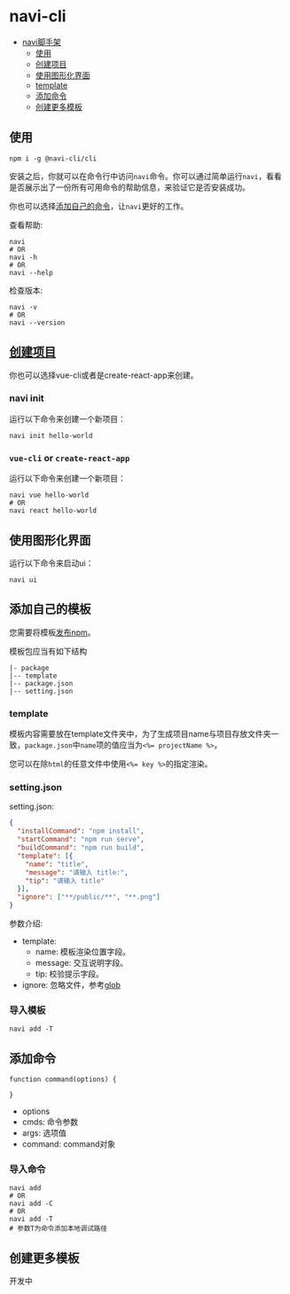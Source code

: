 # navi-cli

- [navi脚手架](#navi脚手架)
  - [使用](#使用)
  - [创建项目](#创建项目)
  - [使用图形化界面](#使用图形化界面)
  - [template](#template)
  - [添加命令](#添加命令)
  - [创建更多模板](#创建更多模板)

## 使用

```shell
npm i -g @navi-cli/cli
```

安装之后，你就可以在命令行中访问`navi`命令。你可以通过简单运行`navi`，看看是否展示出了一份所有可用命令的帮助信息，来验证它是否安装成功。

你也可以选择[添加自己的命令](#添加命令)，让`navi`更好的工作。

查看帮助:
```shell
navi
# OR
navi -h
# OR
navi --help
```

检查版本:
```shell
navi -v
# OR
navi --version
```

## [创建项目](#创建项目)

你也可以选择vue-cli或者是create-react-app来创建。

### navi init
运行以下命令来创建一个新项目：
```shell
navi init hello-world
```

### `vue-cli` or `create-react-app`
运行以下命令来创建一个新项目：
```shell
navi vue hello-world
# OR
navi react hello-world
```

## 使用图形化界面

运行以下命令来启动ui：
```shell
navi ui
```

## 添加自己的模板

您需要将模板[发布npm](https://docs.npmjs.com/cli/v6/commands/npm-publish)。

模板包应当有如下结构
```
|- package
|-- template
|-- package.json
|-- setting.json
```
### template

模板内容需要放在template文件夹中，为了生成项目name与项目存放文件夹一致，`package.json`中`name`项的值应当为`<%= projectName %>`。

您可以在除`html`的任意文件中使用`<%= key %>`的指定渲染。

### setting.json

setting.json:
```JSON
{
  "installCommand": "npm install",
  "startCommand": "npm run serve",
  "buildCommand": "npm run build",
  "template": [{
    "name": "title",
    "message": "请输入 title:",
    "tip": "请输入 title"
  }],
  "ignore": ["**/public/**", "**.png"]
}
```
参数介绍:

- template:
  - name: 模板渲染位置字段。
  - message: 交互说明字段。
  - tip: 校验提示字段。
- ignore: 忽略文件，参考[glob](https://github.com/isaacs/node-glob)

### 导入模板
```shell
navi add -T
```

## 添加命令

```JS
function command(options) {

}
```
- options
 - cmds: 命令参数
 - args: 选项值
 - command: command对象

### 导入命令
```shell
navi add 
# OR
navi add -C
# OR
navi add -T
# 参数T为命令添加本地调试路径
```

## 创建更多模板

开发中
